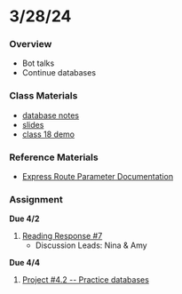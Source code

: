 # 3/28/24
### Overview  
* Bot talks
* Continue databases

### Class Materials
* [database notes](../notes/databases.md)
* [slides](https://docs.google.com/presentation/d/1xQyyaS9e-zUYkUFhB4HAQaUC_cusiXf4segK2745pgQ/edit?usp=sharing)
* [class 18 demo](../demos/class18-demo)

### Reference Materials
* [Express Route Parameter Documentation](https://expressjs.com/en/guide/routing.html)

### Assignment
**Due 4/2**
1. [Reading Response #7](https://github.com/samheckle/networked-media-sp-24/blob/main/assignments/readings.md#reading-response-7)
    * Discussion Leads: Nina & Amy

**Due 4/4**
1. [Project #4.2 -- Practice databases](https://github.com/samheckle/networked-media-sp-24/blob/main/assignments/projects.md#due-44-42-database-practice)
